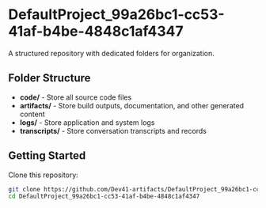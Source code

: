 # DefaultProject_99a26bc1-cc53-41af-b4be-4848c1af4347
A structured repository with dedicated folders for organization.

## Folder Structure

- **code/** - Store all source code files
- **artifacts/** - Store build outputs, documentation, and other generated content
- **logs/** - Store application and system logs
- **transcripts/** - Store conversation transcripts and records

## Getting Started

Clone this repository:
```bash
git clone https://github.com/Dev41-artifacts/DefaultProject_99a26bc1-cc53-41af-b4be-4848c1af4347
cd DefaultProject_99a26bc1-cc53-41af-b4be-4848c1af4347
```
